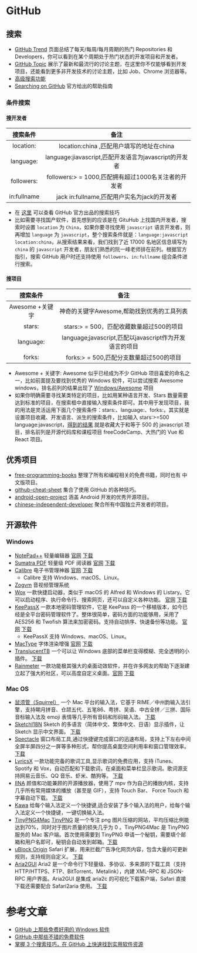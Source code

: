 # GitHub
## 搜索
* [GitHub Trend](https://github.com/trending) 页面总结了每天/每周/每月周期的热门 Repositories 和 Developers，你可以看到在某个周期处于热门状态的开发项目和开发者。
* [GitHub Topic](https://github.com/topics) 展示了最新和最流行的讨论主题，在这里你不仅能够看到开发项目，还能看到更多非开发技术的讨论主题，比如 Job、Chrome 浏览器等。
* [高级搜索功能](https://github.com/search/advanced)
* [Searching on GitHub](https://help.github.com/articles/searching-on-github/) 官方给出的帮助指南

### 条件搜索
#### 搜开发者
| 搜索条件 | 备注 |
| :-: | :-: |
| location: | location:china ,匹配用户填写的地址在china |
| language: | language:jiavascript,匹配开发语言为javascript的开发者 |
| followers: | followers:> = 1000,匹配拥有超过1000名关注者的开发者 |
| in:fullname | jack in:fullname,匹配用户实名为jack的开发者 |

* 在 [这里](https://help.github.com/articles/about-searching-on-github/) 可以查看 GitHub 官方出品的搜索技巧
* 比如需要寻找国产软件，首先想到的应该是在 GituHub 上找国内开发者，搜索时设置 `location` 为 `China`，如果你要寻找使用 `javascript` 语言开发者，则再增加 `language` 为 `javascript`，整个搜索条件就是：`language:javascript location:china`，从搜索结果来看，我们找到了近 17000 名地区信息填写为 `china` 的 `javascript` 开发者，朋友们熟悉的阮一峰老师排在前列。根据官方指引，搜索 GitHub 用户时还支持使用 `followers`、`in:fullname` 组合条件进行搜索。

#### 搜项目
| 搜索条件 | 备注 |
| :-: | :-: |
| Awesome +关键字 | 神奇的关键字Awesome,帮助找到优秀的工具列表 |
| stars: | stars:> = 500，匹配收藏数量超过500的项目 |
| language: | language;javascript,匹配以javascript作为开发语言的项目 |
| forks: | forks:> = 500,匹配分支数量超过500的项目 |

* Awesome + 关键字: Awesome 似乎已经成为不少 GitHub 项目喜爱的命名之一，比如前面提及要找到优秀的 Windows 软件，可以尝试搜索 Awesome windows，排名前列的结果出现了 [Windows/Awesome](https://github.com/Awesome-Windows/Awesome) 项目
* 如果你明确需要寻找某类特定的项目，比如用某种语言开发、Stars 数量需要达到标准的项目，在搜索框中直接输入搜索条件即可。其中用于发现项目，我的用法是灵活运用下面几个搜索条件：stars:、language:、forks:，其实就是设置项目收藏、开发语言、派生的搜索条件，比如输入 stars:>=500 language:javascript，[得到的结果](https://github.com/search?q=stars%3A%3E%3D500+language%3Ajavascript) 就是收藏大于和等于 500 的 javascript 项目，排名前列是开源代码库和课程项目 freeCodeCamp、大热门的 Vue 和 React 项目。

## 优秀项目
* [free-programming-books](https://github.com/vhf/free-programming-books) 整理了所有和编程相关的免费书籍，同时也有 中文版项目。
* [github-cheat-sheet](https://github.com/tiimgreen/github-cheat-sheet/) 集合了使用 GitHub 的各种技巧。
* [android-open-project](https://github.com/Trinea/android-open-project) 涵盖 Android 开发的优秀开源项目。
* [chinese-independent-developer](https://github.com/1c7/chinese-independent-developer) 聚合所有中国独立开发者的项目。

## 开源软件
### Windows
* [NotePad++](https://github.com/donho/notepad-plus-plus) 轻量编辑器 [官网](https://notepad-plus-plus.org) [下载](https://notepad-plus-plus.org/download/v7.5.1.html)
* [Sumatra PDF](https://github.com/sumatrapdfreader/sumatrapdf) 轻量级 PDF 阅读器 [官网](https://www.sumatrapdfreader.org/free-pdf-reader.html) [下载](https://www.sumatrapdfreader.org/download-free-pdf-viewer.html)
* [Calibre](https://github.com/kovidgoyal/calibre) 电子书管理神器 [官网](https://calibre-ebook.com/) [下载](https://calibre-ebook.com/download) 
    * Calibre 支持 Windows、macOS、Linux。
* [Zogvm](https://github.com/zogvm/zogvm) 音视频管理系统
* [Wox](https://github.com/Wox-launcher/Wox) 一款快捷启动器，类似于 macOS 的 Alfred 和 Windows 的 Listary。它可以启动程序、执行命令行、搜索网页，还可以自定义各种功能。 [官网](http://www.getwox.com/) [下载](https://github.com/Wox-launcher/Wox/releases)
* [KeePassX](https://github.com/keepassx/keepassx) 一款本地密码管理软件，它是 KeePass 的一个移植版本，如今已经是全平台密码管理软件了。整体很简单，密码方面的功能够用，采用了 AES256 和 Twofish 算法来加密密码。支持自动排序、快速备份等功能。 [官网](http://www.keepassx.org/) [下载](https://www.keepassx.org/downloads)
    * KeePassX 支持 Windows、macOS、Linux。 
* [MacType](https://github.com/snowie2000/mactype) 字体渲染增强 [官网](http://www.mactype.net/) [下载](https://github.com/snowie2000/mactype/releases)
* [TranslucentTB](https://github.com/TranslucentTB/TranslucentTB) 一个可以让 Windows 底部的菜单栏变得模糊、完全透明的小插件。 [下载](https://github.com/TranslucentTB/TranslucentTB/releases)
* [Rainmeter](https://github.com/rainmeter/rainmeter) 一款功能极其强大的桌面动效软件，并在许多网友的帮助下逐渐建立起了强大的社区，可以高度自定义桌面。[官网](https://www.rainmeter.net/) [下载](https://github.com/rainmeter/rainmeter/releases/)


### Mac OS
* [鼠须管（Squirrel）](https://github.com/rime/squirrel) 一个 Mac 平台的输入法，它基于 RIME／中州韵输入法引擎，支持朙月拼音、仓颉五代、五笔86、粤拼、吴语、中古全拼／三拼、国际音标输入法及 emoji 表情等几乎所有音码和形码输入法。 [下载](http://rime.im/)
* [SketchI18N](https://github.com/cute/SketchI18N) Sketch 的多语言（简体中文、繁体中文、日语）显示插件，让 Sketch 显示中文界面。 [下载](https://github.com/cute/SketchI18N/archive/master.zip)
* [Spectacle](https://github.com/eczarny/spectacle) 窗口布局工具,通过快捷键完成窗口的迅速布局，支持上下左右中间全屏半屏四分之一屏等多种形式，帮你提高桌面空间利用率和窗口管理效率。 [下载](https://www.spectacleapp.com/)
* [LyricsX](https://github.com/ddddxxx/LyricsX) 一款功能完备的歌词工具,显示歌词的免费应用，支持 iTunes、Spotify 和 Vox，自动匹配和下载歌词，在桌面和菜单栏显示歌词。歌词源支持网易云音乐、QQ 音乐、虾米、酷狗等。 [下载](https://itunes.apple.com/us/app/lyricsx/id1254743014?mt=12)
* [IINA](https://github.com/lhc70000/iina) 颜值和功能兼顾的开源播放器，使用了 mpv 作为自己的播放内核，支持几乎所有常用媒体的播放（甚至是 GIF），支持 Touch Bar、 Force Touch 和字幕自动下载。 [下载](https://lhc70000.github.io/iina/zh-cn/)
* [Kawa](https://github.com/utatti/kawa) 给每个输入法定义一个快捷键,适合安装了多个输入法的用户，给每个输入法定义一个快捷键，一键切换输入法。
* [TinyPNG4Mac](https://github.com/kyleduo/TinyPNG4Mac) [TinyPNG](https://tinypng.com) 是一个专注 png 图片压缩的网站，平均压缩比例能达到70%，同时对于图片质量的损失几乎为 0 。TinyPNG4Mac 是 TinyPNG 服务的 Mac 客户端。首次使用需要到 TinyPNG 申请一个秘钥，需要填个邮箱和用户名即可，秘钥会自动发到邮箱。[下载](https://github.com/kyleduo/TinyPNG4Mac/releases)
* [uBlock Origin](https://github.com/el1t/uBlock-Safari) Safari 扩展，用来拦截广告净化网页内容，包含大量的可更新规则，支持规则自定义。 [下载](https://github.com/el1t/uBlock-Safari/releases)
* [Aria2GUI](https://github.com/yangshun1029/aria2gui) Aria2 是一个命令行下轻量级、多协议、多来源的下载工具（支持 HTTP/HTTPS、FTP、BitTorrent、Metalink），内建 XML-RPC 和 JSON-RPC 用户界面。Aria2GUI 是集成 aria2c 的可视化下载客户端，Safari 直接下载还需要配合 Safari2aria 使用。 [下载](https://github.com/yangshun1029/aria2gui/releases)


# 参考文章
* [GitHub 上那些免费好用的 Windows 软件](https://sspai.com/post/41563)
* [GitHub 中那些不错的免费软件](https://sspai.com/post/41325)
* [掌握 3 个搜索技巧，在 GitHub 上快速找到实用软件资源](https://sspai.com/post/46061)